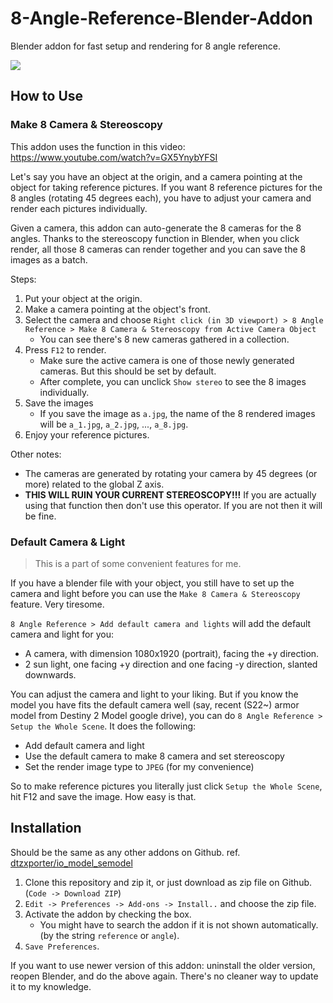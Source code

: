# 8-Angle-Reference-Blender-Addon

Blender addon for fast setup and rendering for 8 angle reference.

![](https://64.media.tumblr.com/7abcc7274202bdb11953d96d98f4d406/83e863063512373e-de/s2048x3072/06d9cb4b5a044407970d9600bd1db126c6495326.pnj)

## How to Use

### Make 8 Camera & Stereoscopy

This addon uses the function in this video: https://www.youtube.com/watch?v=GX5YnybYFSI

Let's say you have an object at the origin, and a camera pointing at the object for taking reference pictures. If you want 8 reference pictures for the 8 angles (rotating 45 degrees each), you have to adjust your camera and render each pictures individually.

Given a camera, this addon can auto-generate the 8 cameras for the 8 angles. Thanks to the stereoscopy function in Blender, when you click render, all those 8 cameras can render together and you can save the 8 images as a batch.

Steps:

1. Put your object at the origin.
2. Make a camera pointing at the object's front.
3. Select the camera and choose `Right click (in 3D viewport) > 8 Angle Reference > Make 8 Camera & Stereoscopy from Active Camera Object`
    + You can see there's 8 new cameras gathered in a collection.
4. Press `F12` to render.
    + Make sure the active camera is one of those newly generated cameras. But this should be set by default.
    + After complete, you can unclick `Show stereo` to see the 8 images individually.
5. Save the images
    + If you save the image as `a.jpg`, the name of the 8 rendered images will be `a_1.jpg`, `a_2.jpg`, ..., `a_8.jpg`.
6. Enjoy your reference pictures.

Other notes:

- The cameras are generated by rotating your camera by 45 degrees (or more) related to the global Z axis.
- **THIS WILL RUIN YOUR CURRENT STEREOSCOPY!!!** If you are actually using that function then don't use this operator. If you are not then it will be fine.

### Default Camera & Light

> This is a part of some convenient features for me.

If you have a blender file with your object, you still have to set up the camera and light before you can use the `Make 8 Camera & Stereoscopy` feature. Very tiresome.

`8 Angle Reference > Add default camera and lights` will add the default camera and light for you:

- A camera, with dimension 1080x1920 (portrait), facing the +y direction.
- 2 sun light, one facing +y direction and one facing -y direction, slanted downwards.

You can adjust the camera and light to your liking. But if you know the model you have fits the default camera well (say, recent (S22~) armor model from Destiny 2 Model google drive), you can do `8 Angle Reference > Setup the Whole Scene`. It does the following:

- Add default camera and light
- Use the default camera to make 8 camera and set stereoscopy
- Set the render image type to `JPEG` (for my convenience)

So to make reference pictures you literally just click `Setup the Whole Scene`, hit F12 and save the image. How easy is that.

## Installation
Should be the same as any other addons on Github. ref. [dtzxporter/io_model_semodel](https://github.com/dtzxporter/io_model_semodel)

1. Clone this repository and zip it, or just download as zip file on Github. (`Code -> Download ZIP`)
2. `Edit -> Preferences -> Add-ons -> Install..` and choose the zip file.
3. Activate the addon by checking the box. 
   + You might have to search the addon if it is not shown automatically. (by the string `reference` or `angle`).
4. `Save Preferences`.

If you want to use newer version of this addon: uninstall the older version, reopen Blender, and do the above again. There's no cleaner way to update it to my knowledge.